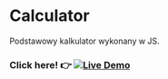 # Calculator
Podstawowy kalkulator wykonany w JS. 

### Click here! 👉 [![Live Demo](https://img.shields.io/badge/demo-online-green.svg)](https://mrphilipp0.github.io/Calculator/)
